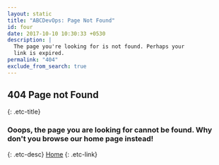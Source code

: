 ```yaml
---
layout: static
title: "ABCDevOps: Page Not Found"
id: four
date: 2017-10-10 10:30:33 +0530
description: |
  The page you're looking for is not found. Perhaps your
  link is expired.
permalink: "404"
exclude_from_search: true
---
```

## 404 Page not Found
{: .etc-title}
### Ooops, the page you are looking for cannot be found. Why don't you browse our home page instead!
{: .etc-desc}
[Home](/index.html)
{: .etc-link}